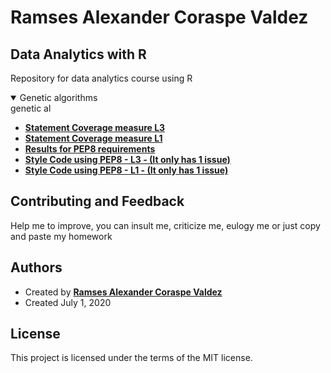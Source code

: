 # Ramses Alexander Coraspe Valdez

## Data Analytics with R
Repository for data analytics course using R


<details open>
    genetic al
<summary> Genetic algorithms </summary>
    <ul style="font-weight: bold;">                
    <li>
        <a href="https://wittline.github.io/Python/L4/4.2/Coverage1/cov1_Ramses_Coraspe.html">Statement Coverage measure L3</a>
    </li>
    <li>
        <a href="https://wittline.github.io/Python/L4/4.2/Coverage2/cov2_Ramses_Coraspe.html">Statement Coverage measure L1</a>
    </li>    
    <li>
      <a href="https://wittline.github.io/Python/L4/4.2/PEP8/PEP8_Details.htm">Results for PEP8 requirements</a>                         
     </li>        
     <li>
      <a href="https://wittline.github.io/Python/L4/4.2/PEP8/L3_PEP8.py">Style Code using PEP8 - L3 - (It only has 1 issue) </a>
     </li>          
     <li>
      <a href="https://wittline.github.io/Python/L4/4.2/PEP8/L1_PEP8.py">Style Code using PEP8 - L1 - (It only has 1 issue) </a>
     </li>  
  </ul>    
</details>

## Contributing and Feedback
Help me to improve, you can insult me, criticize me, eulogy me or just copy and paste my homework

## Authors
- Created by <a href="https://www.linkedin.com/in/ramsescoraspe"><strong>Ramses Alexander Coraspe Valdez</strong></a>
- Created July 1, 2020

## License
This project is licensed under the terms of the MIT license.
